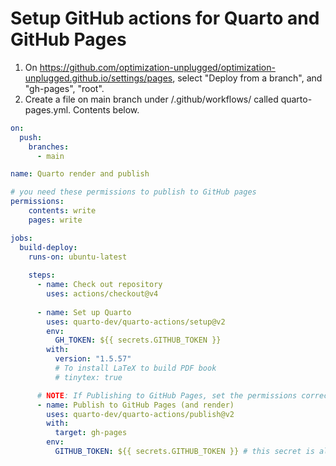 # Setup GitHub actions for Quarto and GitHub Pages

1. On https://github.com/optimization-unplugged/optimization-unplugged.github.io/settings/pages, select "Deploy from a branch", and "gh-pages", "root".
2. Create a file on main branch under /.github/workflows/ called quarto-pages.yml. Contents below.

```yaml
on:
  push:
    branches:
      - main

name: Quarto render and publish

# you need these permissions to publish to GitHub pages
permissions: 
    contents: write
    pages: write

jobs:
  build-deploy:
    runs-on: ubuntu-latest
    
    steps:
      - name: Check out repository
        uses: actions/checkout@v4
        
      - name: Set up Quarto
        uses: quarto-dev/quarto-actions/setup@v2
        env:
          GH_TOKEN: ${{ secrets.GITHUB_TOKEN }}
        with:
          version: "1.5.57"
          # To install LaTeX to build PDF book 
          # tinytex: true 

      # NOTE: If Publishing to GitHub Pages, set the permissions correctly (see top of this yaml)
      - name: Publish to GitHub Pages (and render) 
        uses: quarto-dev/quarto-actions/publish@v2
        with:
          target: gh-pages
        env:
          GITHUB_TOKEN: ${{ secrets.GITHUB_TOKEN }} # this secret is always available for github actions
```
